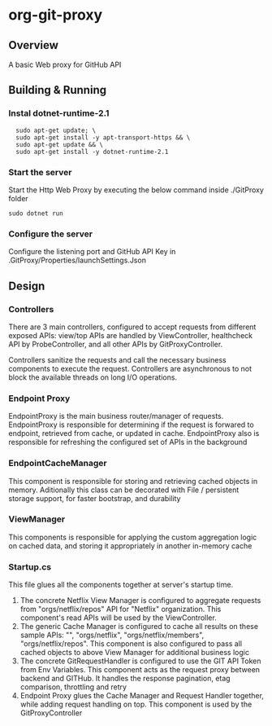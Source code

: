# org-git-proxy

## Overview

A basic Web proxy for GitHub API

## Building & Running

### Instal dotnet-runtime-2.1
```
  sudo apt-get update; \
  sudo apt-get install -y apt-transport-https && \
  sudo apt-get update && \
  sudo apt-get install -y dotnet-runtime-2.1
```
  
### Start the server
Start the Http Web Proxy by executing the below command inside ./GitProxy folder

```
sudo dotnet run
```

### Configure the server

Configure the listening port and GitHub API Key in .GitProxy/Properties/launchSettings.Json

## Design

### Controllers

There are 3 main controllers, configured to accept requests from different exposed APIs: view/top APIs are handled by ViewController, healthcheck API by ProbeController, and all other APIs by GitProxyController.

Controllers sanitize the requests and call the necessary business components to execute the request. Controllers are asynchronous to not block the available threads on long I/O operations.

### Endpoint Proxy

EndpointProxy is the main business router/manager of requests. EndpointProxy is responsible for determining if the request is forwared to endpoint, retrieved from cache, or updated in cache. EndpointProxy also is responsible for refreshing the configured set of APIs in the background

### EndpointCacheManager

This component is responsible for storing and retrieving cached objects in memory. Aditionally this class can be decorated with File / persistent storage support, for faster bootstrap, and durability

### ViewManager

This components is responsible for applying the custom aggregation logic on cached data, and storing it appropriately in another in-memory cache

### Startup.cs

This file glues all the components together at server's startup time.

1. The concrete Netflix View Manager is configured to aggregate requests from "orgs/netflix/repos" API for "Netflix" organization. This component's read APIs will be used by the ViewController.
2. The generic Cache Manager is configured to cache all results on these sample APIs: "", "orgs/netflix", "orgs/netflix/members", "orgs/netflix/repos". This component is also configured to pass all cached objects to above View Manager for additional business logic
3. The concrete GitRequestHandler is configured to use the GIT API Token from Env Variables. This component acts as the request proxy between backend and GITHub. It handles the response pagination, etag comparison, throttling and retry
4. Endpoint Proxy glues the Cache Manager and Request Handler together, while adding request handling on top. This component is used by the GitProxyController

